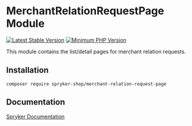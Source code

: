 # MerchantRelationRequestPage Module
[![Latest Stable Version](https://poser.pugx.org/spryker-shop/merchant-relation-request-page/v/stable.svg)](https://packagist.org/packages/spryker-shop/merchant-relation-request-page)
[![Minimum PHP Version](https://img.shields.io/badge/php-%3E%3D%208.1-8892BF.svg)](https://php.net/)

This module contains the list/detail pages for merchant relation requests.

## Installation

```
composer require spryker-shop/merchant-relation-request-page
```

## Documentation

[Spryker Documentation](https://docs.spryker.com)
